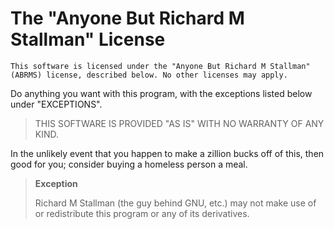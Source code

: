 The "Anyone But Richard M Stallman" License
===========================================

    This software is licensed under the "Anyone But Richard M Stallman"
    (ABRMS) license, described below. No other licenses may apply.

Do anything you want with this program, with the exceptions listed
below under "EXCEPTIONS".

>THIS SOFTWARE IS PROVIDED "AS IS" WITH NO WARRANTY OF ANY KIND.

In the unlikely event that you happen to make a zillion bucks off of
this, then good for you; consider buying a homeless person a meal.


>**Exception**
>
>Richard M Stallman (the guy behind GNU, etc.) may not make use of or
redistribute this program or any of its derivatives.